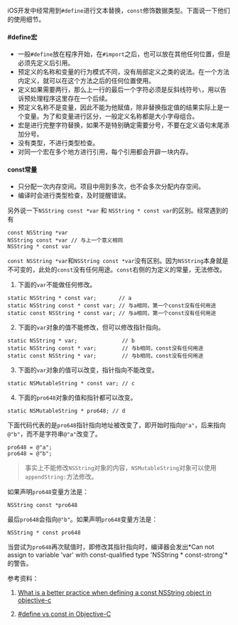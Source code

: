 iOS开发中经常用到`#define`进行文本替换，`const`修饰数据类型。下面说一下他们的使用细节。
#### #define宏
- 一般`#define`放在程序开始，在`#import`之后，也可以放在其他任何位置，但是必须先定义后引用。
- 预定义的名称和变量的行为模式不同，没有局部定义之类的说法。在一个方法内定义，就可以在这个方法之后的任何位置使用。
- 定义如果需要两行，那么上一行的最后一个字符必须是反斜线符号`\`，用以告诉预处理程序这里存在一个后续。
- 预定义名称不是变量，因此不能为他赋值，除非替换指定值的结果实际上是一个变量。为了和变量进行区分，一般定义名称都是大小字母组合。
- 宏是进行完整字符替换，如果不是特别确定需要分号，不要在定义语句末尾添加分号。
- 没有类型，不进行类型检查。
- 对同一个宏在多个地方进行引用，每个引用都会开辟一块内存。

#### const常量
- 只分配一次内存空间。项目中用到多次，也不会多次分配内存空间。
- 编译时会进行类型检查，及时提醒错误。

另外说一下`NSString const *var` 和 `NSString * const var`的区别。经常遇到的有

``` 
const NSString *var	
NSString const *var // 与上一个意义相同
NSString * const var 
```
`const NSString *var`和`NSString const *var`没有区别。因为`NSString`本身就是不可变的，此处的`const`没有任何用途。`const`右侧的为定义的常量，无法修改。

1. 下面的`var`不能做任何修改。

```
static NSString * const var;       // a
static NSString const * const var; // 与a相同，第一个const没有任何用途
static const NSString * const var; // 与a相同，第一个const没有任何用途
```

2. 下面的`var`对象的值不能修改，但可以修改指针指向。

```
static NSString * var;              // b
static NSString const * var;        // 与b相同，const没有任何用途
static const NSString * var;        // 与b相同，const没有任何用途
```

3. 下面的`var`对象的值可以改变，指针指向不能改变。

```
static NSMutableString * const var; // c
```

4. 下面的`pro648`对象的值和指针都可以改变。

```
static NSMutableString * pro648; // d
```

下面代码代表的是`pro648`指针指向地址被改变了，即开始时指向`@"a"`，后来指向`@"b"`，而不是字符串`@"a"`改变了。

```
pro648 = @"a";
pro648 = @"b";
```

> 事实上不能修改`NSString`对象的内容，`NSMutableString`对象可以使用`appendString:`方法修改。

如果声明`pro648`变量方法是：

```
NSString const *pro648
```

最后`pro648`会指向`@"b"`。如果声明`pro648`变量方法是：

```
NSString * const pro648
```

当尝试为`pro648`再次赋值时，即修改其指针指向时，编译器会发出*Can not assign to variable 'var' with const-qualified type 'NSString * const-strong'*的警告。

参考资料：

1. [What is a better practice when defining a const NSString object in objective-c](https://stackoverflow.com/questions/30000641/what-is-a-better-practice-when-defining-a-const-nsstring-object-in-objective-c)

2. [#define vs const in Objective-C](https://stackoverflow.com/questions/11153156/define-vs-const-in-objective-c)
